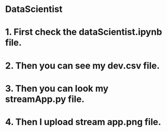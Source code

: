 # DataScientist

# 1. First check the dataScientist.ipynb file.
# 2. Then you can see my dev.csv file.
# 3. Then you can look my streamApp.py file.
# 4. Then I upload stream app.png file.
 
